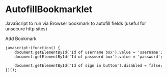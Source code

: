 # AutofillBookmarklet
JavaScript to run via Browser bookmark to autofill fields (useful for unsecure http sites)

Add Bookmark

```
javascript:(function() {
    document.getElementById('Id of username box').value = 'username';
    document.getElementById('Id of password box').value = 'password';
    
    document.getElementById('Id of sign in button').disabled = false;
})();
```


